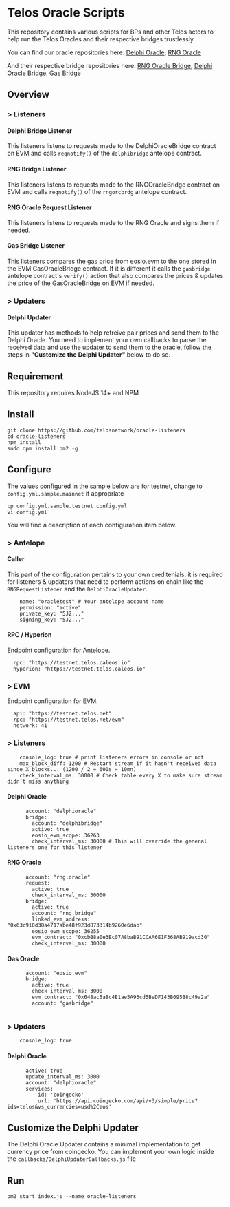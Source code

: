 # Telos Oracle Scripts

This repository contains various scripts for BPs and other Telos actors to help run the Telos Oracles and their respective bridges trustlessly.

You can find our oracle repositories here: [Delphi Oracle](https://github.com/telosnetwork/delphioracle), [RNG Oracle](https://github.com/telosnetwork/telos-oracle-rng)

And their respective bridge repositories here: [RNG Oracle Bridge](https://github.com/telosnetwork/rng-oracle-bridge), [Delphi Oracle Bridge](https://github.com/telosnetwork/delphi-oracle-bridge), [Gas Bridge](https://github.com/telosnetwork/gas-oracle-bridge)

## Overview

### > Listeners

####   Delphi Bridge Listener

This listeners listens to requests made to the DelphiOracleBridge contract on EVM and calls `reqnotify()` of the `delphibridge` antelope contract.

####   RNG Bridge Listener

This listeners listens to requests made to the RNGOracleBridge contract on EVM and calls `reqnotify()` of the `rngorcbrdg` antelope contract.

####   RNG Oracle Request Listener

This listeners listens to requests made to the RNG Oracle and signs them if needed.

####   Gas Bridge Listener

This listeners compares the gas price from eosio.evm to the one stored in the EVM GasOracleBridge contract. If it is different it calls the `gasbridge` antelope contract's `verify()` action that also compares the prices & updates the price of the GasOracleBridge on EVM if needed.

### > Updaters

####   Delphi Updater

This updater has methods to help retreive pair prices and send them to the Delphi Oracle. You need to implement your own callbacks to parse the received data and use the updater to send them to the oracle, follow the steps in **"Customize the Delphi Updater"** below to do so.

## Requirement

This repository requires NodeJS 14+ and NPM

## Install

```
git clone https://github.com/telosnetwork/oracle-listeners
cd oracle-listeners
npm install
sudo npm install pm2 -g
```

## Configure

The values configured in the sample below are for testnet, change to `config.yml.sample.mainnet` if appropriate

```
cp config.yml.sample.testnet config.yml
vi config.yml 
```
You will find a description of each configuration item below.

### > Antelope

#### Caller

This part of the configuration pertains to your own creditenials, it is required for listeners & updaters that need to perform actions on chain like the `RNGRequestListener` and the `DelphiOracleUpdater`.

```
    name: "oracletest" # Your antelope account name
    permission: "active" 
    private_key: "5J2..."
    signing_key: "5J2..."
```

#### RPC / Hyperion

Endpoint configuration for Antelope.


```
  rpc: "https://testnet.telos.caleos.io"
  hyperion: "https://testnet.telos.caleos.io"
```

### > EVM

Endpoint configuration for EVM.

```
  api: "https://testnet.telos.net"
  rpc: "https://testnet.telos.net/evm"
  network: 41
```

### > Listeners

```
    console_log: true # print listeners errors in console or not
    max_block_diff: 1200 # Restart stream if it hasn't received data since X blocks... (1200 / 2 = 600s = 10mn)
    check_interval_ms: 30000 # Check table every X to make sure stream didn't miss anything
```

#### Delphi Oracle

```
      account: "delphioracle"
      bridge:
        account: "delphibridge"
        active: true
        eosio_evm_scope: 36263
        check_interval_ms: 30000 # This will override the general listeners one for this listener
```

#### RNG Oracle


```
      account: "rng.oracle"
      request:
        active: true
        check_interval_ms: 30000
      bridge:
        active: true
        account: "rng.bridge"
        linked_evm_address: "0x63c910d38a4717abe48f923d873314b9260e6dab"
        eosio_evm_scope: 36255
        evm_contract: "0xcbB8a0e3Ec07A8baB91CCAA6E1F368AB919acd30"
        check_interval_ms: 30000

```

#### Gas Oracle

```
      account: "eosio.evm"
      bridge:
        active: true
        check_interval_ms: 3000
        evm_contract: "0x648ac5a8c4E1ae5A93cd5BeDF143B095B8c49a2a"
        account: "gasbridge"
        
```

### > Updaters

```
    console_log: true
```

#### Delphi Oracle

```
      active: true
      update_interval_ms: 3000
      account: "delphioracle"
      services:
        - id: 'coingecko'
          url: 'https://api.coingecko.com/api/v3/simple/price?ids=telos&vs_currencies=usd%2Ceos'
```

## Customize the Delphi Updater

The Delphi Oracle Updater contains a minimal implementation to get currency price from coingecko. 
You can implement your own logic inside the `callbacks/DelphiUpdaterCallbacks.js` file

## Run

```
pm2 start index.js --name oracle-listeners
```
